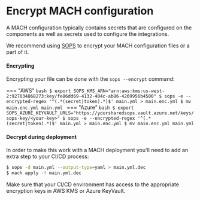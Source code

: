 # Encrypt MACH configuration

A MACH configuration typically contains secrets that are configured on the components as well as secrets used to configure the integrations.

We recommend using [SOPS](https://github.com/mozilla/sops) to encrypt your MACH configuration files or a part of it.

#### Encrypting

Encrypting your file can be done with the `sops --encrypt` command:

=== "AWS"
    ```bash
    $ export SOPS_KMS_ARN="arn:aws:kms:us-west-2:927034868273:key/fe86dd69-4132-404c-ab86-4269956b4500"
    $ sops -e --encrypted-regex '^(.*(secret|token).*)$' main.yml > main.enc.yml
    $ mv main.enc.yml main.yml
    ```
=== "Azure"
    ```bash
    $ export SOPS_AZURE_KEYVAULT_URLS="https://yoursharedsops.vault.azure.net/keys/sops-key/<your-key>"
    $ sops -e --encrypted-regex '^(.*(secret|token).*)$' main.yml > main.enc.yml
    $ mv main.enc.yml main.yml
    ```

#### Decrypt during deployment

In order to make this work with a MACH deployment you'll need to add an extra step to your CI/CD process:

```bash
$ sops -d main.yml --output-type=yaml > main.yml.dec
$ mach apply -f main.yml.dec
```

Make sure that your CI/CD environment has access to the appropriate encryption keys in AWS KMS or Azure KeyVault.
